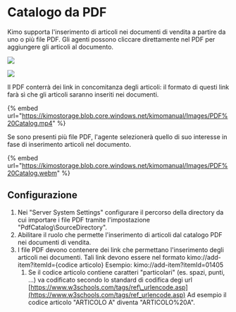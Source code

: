 # Catalogo da PDF

Kimo supporta l'inserimento di articoli nei documenti di vendita a partire da uno o più file PDF. Gli agenti possono cliccare direttamente nel PDF per aggiungere gli articoli al documento.

![](https://kimostorage.blob.core.windows.net/kimomanual/Images/PDF%20Catalog.gif)



![](https://kimostorage.blob.core.windows.net/kimomanual/Images/PDF%20Catalog%20-%20no%20border.gif)



Il PDF conterrà dei link in concomitanza degli articoli: il formato di questi link farà sì che gli articoli saranno inseriti nei documenti.

{% embed url="https://kimostorage.blob.core.windows.net/kimomanual/Images/PDF%20Catalog.mp4" %}



Se sono presenti più file PDF, l'agente selezionerà quello di suo interesse in fase di inserimento articoli nel documento.

{% embed url="https://kimostorage.blob.core.windows.net/kimomanual/Images/PDF%20Catalog.webm" %}



## Configurazione

1. Nei "Server System Settings" configurare il percorso della directory da cui importare i file PDF tramite l'impostazione "PdfCatalog\SourceDirectory".
2. Abilitare il ruolo che permette l'inserimento di articoli dal catalogo PDF nei documenti di vendita.
3. I file PDF devono contenere dei link che permettano l'inserimento degli articoli nei documenti. Tali link devono essere nel formato kimo://add-item?itemId={codice articolo} Esempio: kimo://add-item?itemId=01405
   1. Se il codice articolo contiene caratteri "particolari" \(es. spazi, punti, ...\) va codificato secondo lo standard di codifica degi url [https://www.w3schools.com/tags/ref\_urlencode.asp](https://www.w3schools.com/tags/ref_urlencode.asp) Ad esempio il codice articolo "ARTICOLO A" diventa "ARTICOLO%20A". 

